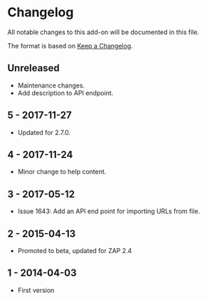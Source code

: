 # Changelog
All notable changes to this add-on will be documented in this file.

The format is based on [Keep a Changelog](https://keepachangelog.com/en/1.0.0/).

## Unreleased

- Maintenance changes.
- Add description to API endpoint.

## 5 - 2017-11-27

- Updated for 2.7.0.

## 4 - 2017-11-24

- Minor change to help content.

## 3 - 2017-05-12

- Issue 1643: Add an API end point for importing URLs from file.

## 2 - 2015-04-13

- Promoted to beta, updated for ZAP 2.4

## 1 - 2014-04-03

- First version

